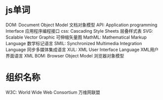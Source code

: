 # js单词
DOM: Document Object Model 文档对象模型
API: Application programming Interface 应用程序编程接口
css: Cascading Style Sheets 层叠样式表
SVG: Scalable Vector Graphic 可伸缩矢量图
MathML: Mathematical Markup Language 数学标记语言
SMIL: Synchronized Multimedia Integration Language 同步多媒体集成语言
XUL: XML User Interface Language XML用户界面语言
XML
BOM: Browser Object Model 浏览器对象模型
# 组织名称
W3C: World Wide Web Consortium 万维网联盟